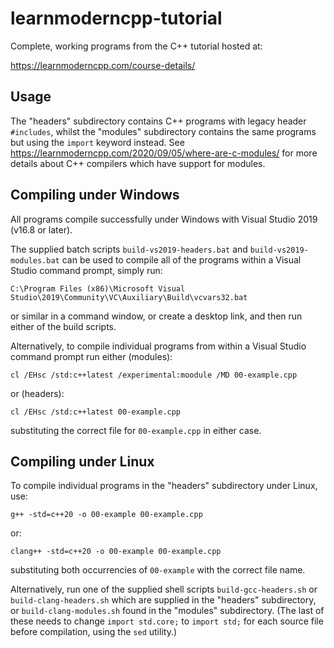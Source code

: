 # learnmoderncpp-tutorial

Complete, working programs from the C++ tutorial hosted at:

https://learnmoderncpp.com/course-details/

## Usage

The "headers" subdirectory contains C++ programs with legacy header `#includes`, whilst the "modules" subdirectory contains the same programs but using the `import` keyword instead. See https://learnmoderncpp.com/2020/09/05/where-are-c-modules/ for more details about C++ compilers which have support for modules.

## Compiling under Windows

All programs compile successfully under Windows with Visual Studio 2019 (v16.8 or later).

The supplied batch scripts `build-vs2019-headers.bat` and
`build-vs2019-modules.bat` can be used to compile all of the programs within a Visual Studio command prompt, simply run:

```C:\Program Files (x86)\Microsoft Visual Studio\2019\Community\VC\Auxiliary\Build\vcvars32.bat```

or similar in a command window, or create a desktop link, and then run either of the build scripts.

Alternatively, to compile individual programs from within a Visual Studio command prompt run either (modules):

```
cl /EHsc /std:c++latest /experimental:moodule /MD 00-example.cpp
```

or (headers):

```
cl /EHsc /std:c++latest 00-example.cpp
```

substituting the correct file for `00-example.cpp` in either case.

## Compiling under Linux

To compile individual programs in the "headers" subdirectory under Linux, use:

```
g++ -std=c++20 -o 00-example 00-example.cpp
```

or:

```
clang++ -std=c++20 -o 00-example 00-example.cpp
```

substituting both occurrencies of `00-example` with the correct file name.

Alternatively, run one of the supplied shell scripts `build-gcc-headers.sh` or `build-clang-headers.sh` which are supplied in the "headers" subdirectory, or `build-clang-modules.sh` found in the "modules" subdirectory. (The last of these needs to change `import std.core;` to `import std;` for each source file before compilation, using the `sed` utility.)
